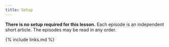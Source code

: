 ```yaml
---
title: Setup
---
```


**There is no setup required for this lesson.**
Each episode is an independent short article.
The episodes may be read in any order.

{% include links.md %}
